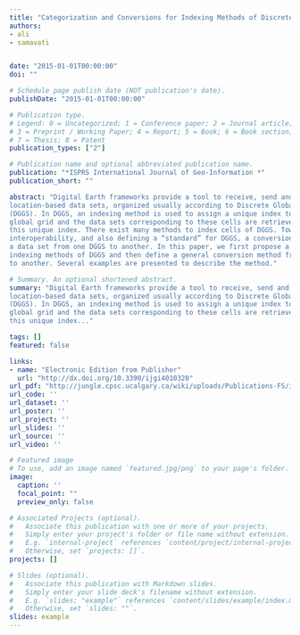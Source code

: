 ```yaml
---
title: "Categorization and Conversions for Indexing Methods of Discrete Global Grid Systems"
authors:
- ali
- samavati


date: "2015-01-01T00:00:00"
doi: ""

# Schedule page publish date (NOT publication's date).
publishDate: "2015-01-01T00:00:00"

# Publication type.
# Legend: 0 = Uncategorized; 1 = Conference paper; 2 = Journal article;
# 3 = Preprint / Working Paper; 4 = Report; 5 = Book; 6 = Book section;
# 7 = Thesis; 8 = Patent
publication_types: ["2"]

# Publication name and optional abbreviated publication name.
publication: "*ISPRS International Journal of Geo-Information *"
publication_short: ""

abstract: "Digital Earth frameworks provide a tool to receive, send and interact with large
location-based data sets, organized usually according to Discrete Global Grid Systems
(DGGS). In DGGS, an indexing method is used to assign a unique index to each cell of a
global grid and the data sets corresponding to these cells are retrieved or allocated using
this unique index. There exist many methods to index cells of DGGS. Toward facility,
interoperability, and also defining a “standard” for DGGS, a conversion is needed to translate
a data set from one DGGS to another. In this paper, we first propose a categorization of
indexing methods of DGGS and then define a general conversion method from one indexing
to another. Several examples are presented to describe the method."

# Summary. An optional shortened abstract.
summary: "Digital Earth frameworks provide a tool to receive, send and interact with large
location-based data sets, organized usually according to Discrete Global Grid Systems
(DGGS). In DGGS, an indexing method is used to assign a unique index to each cell of a
global grid and the data sets corresponding to these cells are retrieved or allocated using
this unique index..."

tags: []
featured: false

links:
- name: "Electronic Edition from Publisher"
  url: "http://dx.doi.org/10.3390/ijgi4010320"
url_pdf: "http://jungle.cpsc.ucalgary.ca/wiki/uploads/Publications-FS/indexing-of-dggs-ijgi2015-mahdavi-amiri.pdf"
url_code: ''
url_dataset: ''
url_poster: ''
url_project: ''
url_slides: ''
url_source: ''
url_video: ''

# Featured image
# To use, add an image named `featured.jpg/png` to your page's folder. 
image:
  caption: ''
  focal_point: ""
  preview_only: false

# Associated Projects (optional).
#   Associate this publication with one or more of your projects.
#   Simply enter your project's folder or file name without extension.
#   E.g. `internal-project` references `content/project/internal-project/index.md`.
#   Otherwise, set `projects: []`.
projects: []

# Slides (optional).
#   Associate this publication with Markdown slides.
#   Simply enter your slide deck's filename without extension.
#   E.g. `slides: "example"` references `content/slides/example/index.md`.
#   Otherwise, set `slides: ""`.
slides: example
---
```

